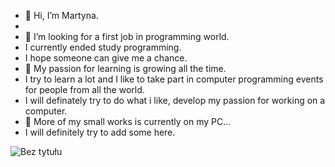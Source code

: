 - 👋 Hi, I’m Martyna.
- 
- 👀 I’m looking for a first job in programming world.
-    I currently ended study programming.
-    I hope someone can give me a chance.
- 💞️ My passion for learning is growing all the time.
-    I try to learn a lot and I like to take part in computer programming events for people from all the world.
-    I will definately try to do what i like, develop my passion for working on a computer.
- 🌱 More of my small works is currently on my PC...
-    I will definitely try to add some here.
    
![Bez tytułu](https://user-images.githubusercontent.com/72028760/125332345-3f5b5500-e349-11eb-9a34-e0faacfd1ccf.jpg)
